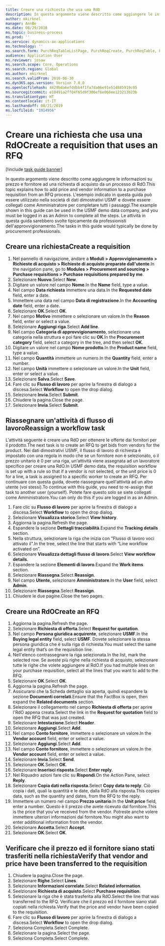 ```yaml
---
title: Creare una richiesta che usa una RdO
description: In questo argomento viene descritto come aggiungere le informazioni su prezzo e fornitore ad una richiesta di acquisto da un processo di RdO.
author: mkirknel
manager: AnnBe
ms.date: 08/29/2018
ms.topic: business-process
ms.prod: ''
ms.service: dynamics-ax-applications
ms.technology: ''
ms.search.form: PurchReqTableListPage, PurchReqCreate, PurchReqTable, PurchReqLineRelatedDocuments, EcoResCategorySingleLookup, PurchReqWorkflowDropDialog, WorkflowSubmitDialog, WorkflowStatus, WorkflowWorkItemActionDialog, WorkflowUserListLookup, PurchReqCopyRFQ, SysDataAreaSelectLookup, PurchRFQCaseTable, PurchRFQEditLines, PurchRFQReplyTable, UnitOfMeasureLookup
audience: Application User
ms.reviewer: josaw
ms.search.scope: Core, Operations
ms.search.region: Global
ms.author: mkirknel
ms.search.validFrom: 2016-06-30
ms.dyn365.ops.version: Version 7.0.0
ms.openlocfilehash: 4429bda6efddbb4f1fa7da06e91e51d885919c05
ms.sourcegitcommit: e10491a2ff04f65d9f306ef6e068ee123213b23b
ms.translationtype: HT
ms.contentlocale: it-IT
ms.lasthandoff: 08/21/2019
ms.locfileid: "1914956"
---
```

# <a name="create-a-requisition-that-uses-an-rfq"></a><span data-ttu-id="cd4c1-103">Creare una richiesta che usa una RdO</span><span class="sxs-lookup"><span data-stu-id="cd4c1-103">Create a requisition that uses an RFQ</span></span>

[!include [task guide banner](../../includes/task-guide-banner.md)]

<span data-ttu-id="cd4c1-104">In questo argomento viene descritto come aggiungere le informazioni su prezzo e fornitore ad una richiesta di acquisto da un processo di RdO.</span><span class="sxs-lookup"><span data-stu-id="cd4c1-104">This topic explains how to add price and vendor information to a purchase requisition from an RFQ process.</span></span> <span data-ttu-id="cd4c1-105">L'esempio indicato in questa guida può essere utilizzato nella società di dati dimostrativi USMF e dovete essere collegati come Amministratore per completare tutti i passaggi.</span><span class="sxs-lookup"><span data-stu-id="cd4c1-105">The example shown in this guide can be used in the USMF demo data company, and you must be logged in as an Admin to complete all the steps.</span></span> <span data-ttu-id="cd4c1-106">Le attività in questa guida sarebbero svolte tipicamente da professionisti dell'approvvigionamento.</span><span class="sxs-lookup"><span data-stu-id="cd4c1-106">The tasks in this guide would typically be done by procurement professionals.</span></span>


## <a name="create-a-requisition"></a><span data-ttu-id="cd4c1-107">Creare una richiesta</span><span class="sxs-lookup"><span data-stu-id="cd4c1-107">Create a requisition</span></span>
1. <span data-ttu-id="cd4c1-108">Nel pannello di navigazione, andare a **Moduli > Approvvigionamento > Richieste di acquisto > Richieste di acquisto preparate dall'utente**.</span><span class="sxs-lookup"><span data-stu-id="cd4c1-108">In the navigation pane, go to **Modules > Procurement and sourcing > Purchase requisitions > Purchase requisitions prepared by me**.</span></span>
2. <span data-ttu-id="cd4c1-109">Selezionare **Nuovo**.</span><span class="sxs-lookup"><span data-stu-id="cd4c1-109">Select **New**.</span></span>
3. <span data-ttu-id="cd4c1-110">Digitare un valore nel campo **Nome**.</span><span class="sxs-lookup"><span data-stu-id="cd4c1-110">In the **Name** field, type a value.</span></span>
4. <span data-ttu-id="cd4c1-111">Nel campo **Data richiesta** immettere una data.</span><span class="sxs-lookup"><span data-stu-id="cd4c1-111">In the **Requested date** field, enter a date.</span></span>
5. <span data-ttu-id="cd4c1-112">Immettere una data nel campo **Data di registrazione**.</span><span class="sxs-lookup"><span data-stu-id="cd4c1-112">In the **Accounting date** field, enter a date.</span></span>
6. <span data-ttu-id="cd4c1-113">Selezionare **OK**.</span><span class="sxs-lookup"><span data-stu-id="cd4c1-113">Select **OK**.</span></span>
7. <span data-ttu-id="cd4c1-114">Nel campo **Motivo** immettere o selezionare un valore.</span><span class="sxs-lookup"><span data-stu-id="cd4c1-114">In the **Reason** field, enter or select a value.</span></span>
8. <span data-ttu-id="cd4c1-115">Selezionare **Aggiungi riga**.</span><span class="sxs-lookup"><span data-stu-id="cd4c1-115">Select **Add line**.</span></span>
9. <span data-ttu-id="cd4c1-116">Nel campo **Categoria di approvvigionamento**, selezionare una categoria nella struttura e poi fare clic su **OK**.</span><span class="sxs-lookup"><span data-stu-id="cd4c1-116">In the **Procurement category** field, select a category in the tree, and then select **OK**.</span></span>
10. <span data-ttu-id="cd4c1-117">Digitare un valore nel campo **Nome prodotto**.</span><span class="sxs-lookup"><span data-stu-id="cd4c1-117">In the **Product name** field, type a value.</span></span>
11. <span data-ttu-id="cd4c1-118">Nel campo **Quantità** immettere un numero.</span><span class="sxs-lookup"><span data-stu-id="cd4c1-118">In the **Quantity** field, enter a number.</span></span>
12. <span data-ttu-id="cd4c1-119">Nel campo **Unità** immettere o selezionare un valore.</span><span class="sxs-lookup"><span data-stu-id="cd4c1-119">In the **Unit** field, enter or select a value.</span></span>
13. <span data-ttu-id="cd4c1-120">Selezionare **Salva**.</span><span class="sxs-lookup"><span data-stu-id="cd4c1-120">Select **Save**.</span></span>
14. <span data-ttu-id="cd4c1-121">Fare clic su **Flusso di lavoro** per aprire la finestra di dialogo a discesa.</span><span class="sxs-lookup"><span data-stu-id="cd4c1-121">Select **Workflow** to open the drop dialog.</span></span>
15. <span data-ttu-id="cd4c1-122">Selezionare **Invia**.</span><span class="sxs-lookup"><span data-stu-id="cd4c1-122">Select **Submit**.</span></span>
16. <span data-ttu-id="cd4c1-123">Chiudere la pagina.</span><span class="sxs-lookup"><span data-stu-id="cd4c1-123">Close the page.</span></span>
17. <span data-ttu-id="cd4c1-124">Selezionare **Invia**.</span><span class="sxs-lookup"><span data-stu-id="cd4c1-124">Select **Submit**.</span></span>

## <a name="reassign-a-workflow-task"></a><span data-ttu-id="cd4c1-125">Riassegnare un'attività di flusso di lavoro</span><span class="sxs-lookup"><span data-stu-id="cd4c1-125">Reassign a workflow task</span></span>
<span data-ttu-id="cd4c1-126">L'attività seguente è creare una RdO per ottenere le offerte dai fornitori per il prodotto.</span><span class="sxs-lookup"><span data-stu-id="cd4c1-126">The next task is to create an RFQ to get bids from vendors for the product.</span></span> <span data-ttu-id="cd4c1-127">Nei dati dimostrativi USMF, il flusso di lavoro di richiesta è impostato con una regola in modo che se un fornitore non è selezionato, o il prezzo unitario è 0 per una riga, un'attività viene assegnata ad un lavoratore specifico per creare una RdO.</span><span class="sxs-lookup"><span data-stu-id="cd4c1-127">In USMF demo data, the requisition workflow is set up with a rule so that if a vendor is not selected, or the unit price is 0 for a line, a task is assigned to a specific worker to create an RFQ.</span></span> <span data-ttu-id="cd4c1-128">Per continuare con questa guida, dovete riassegnare quell'attività ad un altro utente (voi stessi).</span><span class="sxs-lookup"><span data-stu-id="cd4c1-128">To continue with this guide, you need to re-assign that task to another user (yourself).</span></span> <span data-ttu-id="cd4c1-129">Potete fare questo solo se siete collegati come Amministratore.</span><span class="sxs-lookup"><span data-stu-id="cd4c1-129">You can only do this if you are logged in as an Admin.</span></span>  

1. <span data-ttu-id="cd4c1-130">Fare clic su **Flusso di lavoro** per aprire la finestra di dialogo a discesa.</span><span class="sxs-lookup"><span data-stu-id="cd4c1-130">Select **Workflow** to open the drop dialog.</span></span>
2. <span data-ttu-id="cd4c1-131">Selezionare **Visualizza storico**.</span><span class="sxs-lookup"><span data-stu-id="cd4c1-131">Select **View history**.</span></span>
3. <span data-ttu-id="cd4c1-132">Aggiorna la pagina.</span><span class="sxs-lookup"><span data-stu-id="cd4c1-132">Refresh the page.</span></span>
4. <span data-ttu-id="cd4c1-133">Espandere la sezione **Dettagli tracciabilità**.</span><span class="sxs-lookup"><span data-stu-id="cd4c1-133">Expand the **Tracking details** section.</span></span>
5. <span data-ttu-id="cd4c1-134">Nella struttura, selezionare la riga che inizia con "Flusso di lavoro voci attivato il".</span><span class="sxs-lookup"><span data-stu-id="cd4c1-134">In the tree, select the line that starts with “Line workflow activated on”.</span></span>
6. <span data-ttu-id="cd4c1-135">Selezionare **Visualizza dettagli flusso di lavoro**.</span><span class="sxs-lookup"><span data-stu-id="cd4c1-135">Select **View workflow details**.</span></span>
7. <span data-ttu-id="cd4c1-136">Espandere la sezione **Elementi di lavoro**.</span><span class="sxs-lookup"><span data-stu-id="cd4c1-136">Expand the **Work items** section.</span></span>
8. <span data-ttu-id="cd4c1-137">Selezionare **Riassegna**.</span><span class="sxs-lookup"><span data-stu-id="cd4c1-137">Select **Reassign**.</span></span>
9. <span data-ttu-id="cd4c1-138">Nel campo **Utente**, selezionare **Amministratore**.</span><span class="sxs-lookup"><span data-stu-id="cd4c1-138">In the **User** field, select **Admin**.</span></span>
10. <span data-ttu-id="cd4c1-139">Selezionare **Riassegna**.</span><span class="sxs-lookup"><span data-stu-id="cd4c1-139">Select **Reassign**.</span></span>
11. <span data-ttu-id="cd4c1-140">Chiudere le due pagine.</span><span class="sxs-lookup"><span data-stu-id="cd4c1-140">Close the two pages.</span></span>

## <a name="create-an-rfq"></a><span data-ttu-id="cd4c1-141">Creare una RdO</span><span class="sxs-lookup"><span data-stu-id="cd4c1-141">Create an RFQ</span></span>

1. <span data-ttu-id="cd4c1-142">Aggiorna la pagina.</span><span class="sxs-lookup"><span data-stu-id="cd4c1-142">Refresh the page.</span></span>
2. <span data-ttu-id="cd4c1-143">Selezionare **Richiesta di offerta**.</span><span class="sxs-lookup"><span data-stu-id="cd4c1-143">Select **Request for quotation**.</span></span>
3. <span data-ttu-id="cd4c1-144">Nel campo **Persona giuridica acquirente**, selezionare **USMF**.</span><span class="sxs-lookup"><span data-stu-id="cd4c1-144">In the **Buying legal entity** field, select **USMF**.</span></span> <span data-ttu-id="cd4c1-145">Dovete selezionare la stessa persona giuridica che è sulla riga di richiesta.</span><span class="sxs-lookup"><span data-stu-id="cd4c1-145">You must select the same legal entity that’s on the requisition line.</span></span>  
4. <span data-ttu-id="cd4c1-146">Nell'elenco contrassegnare la riga selezionata.</span><span class="sxs-lookup"><span data-stu-id="cd4c1-146">In the list, mark the selected row.</span></span> <span data-ttu-id="cd4c1-147">Se aveste più righe nella richiesta di acquisto, selezionare tutte le righe che volete aggiungere al RdO.</span><span class="sxs-lookup"><span data-stu-id="cd4c1-147">If you had multiple lines on your purchase requisition, select all the lines that you want to add to the RFQ.</span></span>  
5. <span data-ttu-id="cd4c1-148">Selezionare **OK**.</span><span class="sxs-lookup"><span data-stu-id="cd4c1-148">Select **OK**.</span></span>
6. <span data-ttu-id="cd4c1-149">Aggiorna la pagina.</span><span class="sxs-lookup"><span data-stu-id="cd4c1-149">Refresh the page.</span></span>
7. <span data-ttu-id="cd4c1-150">Assicurarsi che la Scheda dettaglio sia aperta, quindi espandere la sezione **Documenti correlati**.</span><span class="sxs-lookup"><span data-stu-id="cd4c1-150">Ensure that the FactBox is open, then expand the **Related documents** section.</span></span>
8. <span data-ttu-id="cd4c1-151">Selezionare il collegamento nel campo **Richiesta di offerta** per aprire l'RdO appena creata.</span><span class="sxs-lookup"><span data-stu-id="cd4c1-151">Select the link in the **Request for quotation** field to open the RFQ that was just created.</span></span>
9. <span data-ttu-id="cd4c1-152">Selezionare **Intestazione**.</span><span class="sxs-lookup"><span data-stu-id="cd4c1-152">Select **Header**.</span></span>
10. <span data-ttu-id="cd4c1-153">Selezionare **Aggiungi**.</span><span class="sxs-lookup"><span data-stu-id="cd4c1-153">Select **Add**.</span></span>
11. <span data-ttu-id="cd4c1-154">Nel campo **Conto fornitore**, immettere o selezionare un valore.</span><span class="sxs-lookup"><span data-stu-id="cd4c1-154">In the **Vendor account** field, enter or select a value.</span></span>
12. <span data-ttu-id="cd4c1-155">Selezionare **Aggiungi**.</span><span class="sxs-lookup"><span data-stu-id="cd4c1-155">Select **Add**.</span></span>
13. <span data-ttu-id="cd4c1-156">Nel campo **Conto fornitore**, immettere o selezionare un valore.</span><span class="sxs-lookup"><span data-stu-id="cd4c1-156">In the **Vendor account** field, enter or select a value.</span></span>
14. <span data-ttu-id="cd4c1-157">Selezionare **Invia**.</span><span class="sxs-lookup"><span data-stu-id="cd4c1-157">Select **Send**.</span></span>
15. <span data-ttu-id="cd4c1-158">Selezionare **OK**.</span><span class="sxs-lookup"><span data-stu-id="cd4c1-158">Select **OK**.</span></span>
16. <span data-ttu-id="cd4c1-159">Selezionare **Inserisci risposta**.</span><span class="sxs-lookup"><span data-stu-id="cd4c1-159">Select **Enter reply**.</span></span>
17. <span data-ttu-id="cd4c1-160">Nel Riquadro azioni fare clic su **Rispondi**.</span><span class="sxs-lookup"><span data-stu-id="cd4c1-160">On the Action Pane, select **Reply**.</span></span>
18. <span data-ttu-id="cd4c1-161">Selezionare **Copia dati nella risposta**.</span><span class="sxs-lookup"><span data-stu-id="cd4c1-161">Select **Copy data to reply**.</span></span> <span data-ttu-id="cd4c1-162">Ciò copia i dati, quali la quantità e le date, dalla RdO alla risposta.</span><span class="sxs-lookup"><span data-stu-id="cd4c1-162">This copies data, such as the quantity and dates, from the RFQ to the reply.</span></span>  
19. <span data-ttu-id="cd4c1-163">Immettere un numero nel campo **Prezzo unitario**.</span><span class="sxs-lookup"><span data-stu-id="cd4c1-163">In the **Unit price** field, enter a number.</span></span> <span data-ttu-id="cd4c1-164">Questo è il prezzo che avete ricevuto dal fornitore.</span><span class="sxs-lookup"><span data-stu-id="cd4c1-164">This is the price that you’ve received from the vendor.</span></span> <span data-ttu-id="cd4c1-165">Potreste anche volere immettere ulteriori informazioni dal fornitore.</span><span class="sxs-lookup"><span data-stu-id="cd4c1-165">You might also want to enter additional information from the vendor.</span></span>  
20. <span data-ttu-id="cd4c1-166">Selezionare **Accetta**.</span><span class="sxs-lookup"><span data-stu-id="cd4c1-166">Select **Accept**.</span></span>
21. <span data-ttu-id="cd4c1-167">Selezionare **OK**.</span><span class="sxs-lookup"><span data-stu-id="cd4c1-167">Select **OK**.</span></span>

## <a name="verify-that-vendor-and-price-have-been-transferred-to-the-requisition"></a><span data-ttu-id="cd4c1-168">Verificare che il prezzo ed il fornitore siano stati trasferiti nella richiesta</span><span class="sxs-lookup"><span data-stu-id="cd4c1-168">Verify that vendor and price have been transferred to the requisition</span></span>
1. <span data-ttu-id="cd4c1-169">Chiudere la pagina.</span><span class="sxs-lookup"><span data-stu-id="cd4c1-169">Close the page.</span></span>
2. <span data-ttu-id="cd4c1-170">Selezionare **Righe**.</span><span class="sxs-lookup"><span data-stu-id="cd4c1-170">Select **Lines**.</span></span>
3. <span data-ttu-id="cd4c1-171">Selezionare **Informazioni correlate**.</span><span class="sxs-lookup"><span data-stu-id="cd4c1-171">Select **Related information**.</span></span>
4. <span data-ttu-id="cd4c1-172">Seelzionare **Richiesta di acquisto**.</span><span class="sxs-lookup"><span data-stu-id="cd4c1-172">Select **Purchase requisition**.</span></span>
5. <span data-ttu-id="cd4c1-173">Selezionare la riga che è stata trasferita alla RdO.</span><span class="sxs-lookup"><span data-stu-id="cd4c1-173">Select the line that was transferred to the RFQ.</span></span> <span data-ttu-id="cd4c1-174">Verificare che il prezzo ed il fornitore siano stati copiati nella richiesta.</span><span class="sxs-lookup"><span data-stu-id="cd4c1-174">Verify that the price and vendor have been copied to the requisition.</span></span>  
6. <span data-ttu-id="cd4c1-175">Fare clic su **Flusso di lavoro** per aprire la finestra di dialogo a discesa.</span><span class="sxs-lookup"><span data-stu-id="cd4c1-175">Select **Workflow** to open the drop dialog.</span></span>
7. <span data-ttu-id="cd4c1-176">Seleziona Completa.</span><span class="sxs-lookup"><span data-stu-id="cd4c1-176">Select Complete.</span></span>
8. <span data-ttu-id="cd4c1-177">Selezionare la pagina.</span><span class="sxs-lookup"><span data-stu-id="cd4c1-177">Select the page.</span></span>
9. <span data-ttu-id="cd4c1-178">Seleziona Completa.</span><span class="sxs-lookup"><span data-stu-id="cd4c1-178">Select Complete.</span></span>

